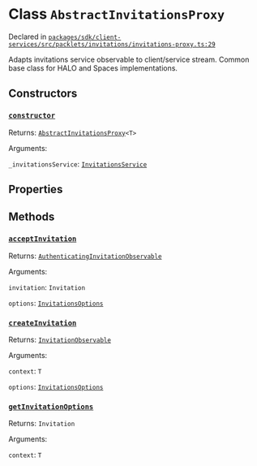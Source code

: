 # Class `AbstractInvitationsProxy`
Declared in [`packages/sdk/client-services/src/packlets/invitations/invitations-proxy.ts:29`](https://github.com/dxos/protocols/blob/main/packages/sdk/client-services/src/packlets/invitations/invitations-proxy.ts#L29)


Adapts invitations service observable to client/service stream.
Common base class for HALO and Spaces implementations.

## Constructors
### [`constructor`](https://github.com/dxos/protocols/blob/main/packages/sdk/client-services/src/packlets/invitations/invitations-proxy.ts#L31)


Returns: [`AbstractInvitationsProxy`](/api/@dxos/client-services/classes/AbstractInvitationsProxy)`<T>`

Arguments: 

`_invitationsService`: [`InvitationsService`](/api/@dxos/client-services/interfaces/InvitationsService)

## Properties


## Methods
### [`acceptInvitation`](https://github.com/dxos/protocols/blob/main/packages/sdk/client-services/src/packlets/invitations/invitations-proxy.ts#L95)


Returns: [`AuthenticatingInvitationObservable`](/api/@dxos/client-services/interfaces/AuthenticatingInvitationObservable)

Arguments: 

`invitation`: `Invitation`

`options`: [`InvitationsOptions`](/api/@dxos/client-services/types/InvitationsOptions)
### [`createInvitation`](https://github.com/dxos/protocols/blob/main/packages/sdk/client-services/src/packlets/invitations/invitations-proxy.ts#L37)


Returns: [`InvitationObservable`](/api/@dxos/client-services/interfaces/InvitationObservable)

Arguments: 

`context`: `T`

`options`: [`InvitationsOptions`](/api/@dxos/client-services/types/InvitationsOptions)
### [`getInvitationOptions`](https://github.com/dxos/protocols/blob/main/packages/sdk/client-services/src/packlets/invitations/invitations-proxy.ts#L35)


Returns: `Invitation`

Arguments: 

`context`: `T`